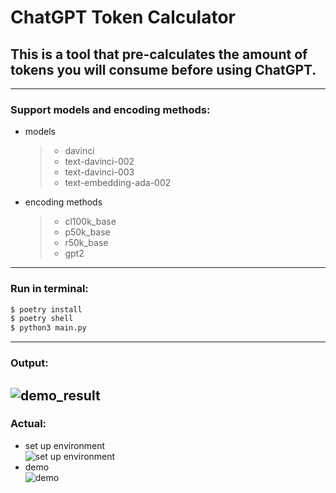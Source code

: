 # ChatGPT Token Calculator

## This is a tool that pre-calculates the amount of tokens you will consume before using ChatGPT.

---

### Support models and encoding methods:

- models

  > - davinci
  > - text-davinci-002
  > - text-davinci-003
  > - text-embedding-ada-002

- encoding methods

  > - cl100k_base
  > - p50k_base
  > - r50k_base
  > - gpt2

---

### Run in terminal:

```bash
$ poetry install
$ poetry shell
$ python3 main.py
```

---

### Output:

## ![demo_result](https://github.com/liuliuOD/chatgpt-token-calculator/blob/master/readme/demo_result.png)

### Actual:

- set up environment
  <br>
  ![set up environment](https://github.com/liuliuOD/chatgpt-token-calculator/blob/master/readme/setup-environment.gif)
- demo
  <br>
  ![demo](https://github.com/liuliuOD/chatgpt-token-calculator/blob/master/readme/demo.gif)
